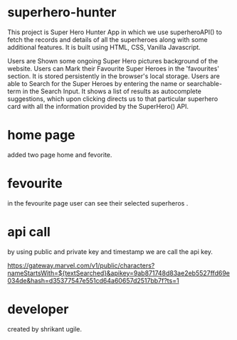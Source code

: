 # superhero-hunter

This project is Super Hero Hunter App in which we use superheroAPI() to fetch the records and details of all the superheroes along with some additional features. It is built using HTML, CSS, Vanilla Javascript.

Users are Shown some ongoing Super Hero pictures background of the website.
Users can Mark their Favourite Super Heroes in the 'favourites' section. It is stored persistently in the browser's local storage.
Users are able to Search for the Super Heroes by entering the name or searchable-term in the Search Input. It shows a list of results as autocomplete suggestions, which upon clicking directs us to that particular superhero card with all the information provided by the SuperHero() API.
 
# home page

added two page home and fevorite.

# fevourite
 
 in the fevourite page user can see their selected superheros .

 # api call

 by using public and private key and timestamp we are call the api key.

 https://gateway.marvel.com/v1/public/characters?nameStartsWith=${textSearched}&apikey=9ab871748d83ae2eb5527ffd69e034de&hash=d35377547e551cd64a60657d2517bb7f?ts=1

 # developer
 created by shrikant ugile.
